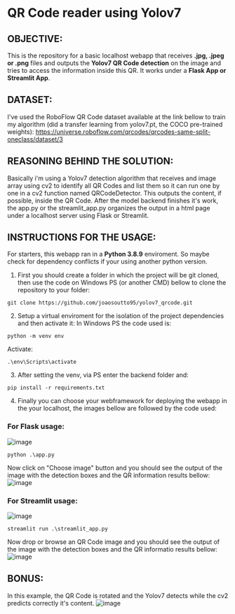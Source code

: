 # **QR Code reader using Yolov7**

## OBJECTIVE:
This is the repository for a basic localhost webapp that receives **.jpg, .jpeg or .png** files and outputs the **Yolov7 QR Code detection** on the image and tries to access the information inside this QR. It works under a **Flask App or Streamlit App**.

## DATASET:
I've used the RoboFlow QR Code dataset available at the link bellow to train my algorithm (did a transfer learning from yolov7.pt, the COCO pre-trained weights):
https://universe.roboflow.com/qrcodes/qrcodes-same-split-oneclass/dataset/3

## REASONING BEHIND THE SOLUTION:
Basically i'm using a Yolov7 detection algorithm that receives and image array using cv2 to identify all QR Codes and list them so it can run one by one in a cv2 function named QRCodeDetector. This outputs the content, if possible, inside the QR Code.
After the model backend finishes it's work, the app.py or the streamlit_app.py organizes the output in a html page under a localhost server using Flask or Streamlit.

## INSTRUCTIONS FOR THE USAGE:
For starters, this webapp ran in a **Python 3.8.9** enviroment. So maybe check for dependency conflicts if your using another python version.
1. First you should create a folder in which the project will be git cloned, then use the code on Windows PS (or another CMD) bellow to clone the repository to your folder:
```
git clone https://github.com/joaosoutto95/yolov7_qrcode.git
```

2. Setup a virtual enviroment for the isolation of the project dependencies and then activate it:
In Windows PS the code used is:
```
python -m venv env
```
Activate:
```
.\env\Scripts\activate
```

3. After setting the venv, via PS enter the backend folder and:
```
pip install -r requirements.txt
```

4. Finally you can choose your webframework for deploying the webapp in the your localhost, the images bellow are followed by the code used: 
### For Flask usage:
![image](https://github.com/joaosoutto95/yolov7_qrcode/assets/81658694/b552a48c-3663-4d03-bc08-4cc3f367aac4)
```
python .\app.py
```
Now click on "Choose image" button and you should see the output of the image with the detection boxes and the QR information results bellow:
![image](https://github.com/joaosoutto95/yolov7_qrcode/assets/81658694/e19c87fa-c1f9-4c50-a9a7-7e26e27f5505)


### For Streamlit usage:
![image](https://github.com/joaosoutto95/yolov7_qrcode/assets/81658694/d51d5af3-b90a-45d1-a130-9faf6e6f5abd)
```
streamlit run .\streamlit_app.py
```
Now drop or browse an QR Code image and you should see the output of the image with the detection boxes and the QR informatio results bellow:
![image](https://github.com/joaosoutto95/yolov7_qrcode/assets/81658694/5d2f5884-6b4d-4e25-a155-c3b90248afb5)


## BONUS:
In this example, the QR Code is rotated and the Yolov7 detects while the cv2 predicts correctly it's content.
![image](https://github.com/joaosoutto95/yolov7_qrcode/assets/81658694/0a8b1b79-65df-4415-bdac-c50ef20a22c7)
